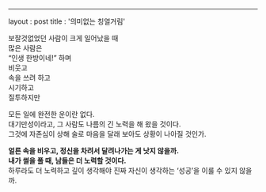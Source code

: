 ---
layout : post
title : '의미없는 칭얼거림'

보잘것없었던 사람이 크게 일어났을 때  
많은 사람은   
“인생 한방이네!” 하며  
비웃고  
속을 쓰려 하고  
시기하고  
질투하지만  

모든 일에 완전한 운이란 없다.  
대기만성이라고, 그 사람도 나름의 긴 노력을 해 왔을 것이다.  
그것에 자존심이 상해 술로 마음을 달래 보아도 상황이 나아질 것인가.  

**얼른 속을 비우고, 정신을 차려서 달려나가는 게 낫지 않을까.**  
**내가 썰을 풀 때, 남들은 더 노력할 것이다.**  
하루라도 더 노력하고 깊이 생각해야 진짜 자신이 생각하는 ‘성공’을 이룰 수 있지 않을까.
